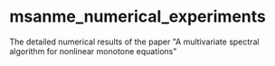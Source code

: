 # msanme_numerical_experiments
The detailed numerical results of the paper "A multivariate spectral algorithm for nonlinear monotone equations"
